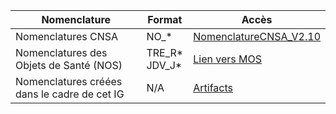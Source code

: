 
| Nomenclature                                    | Format            | Accès                                             |
|------------------------------------------------|-------------------|--------------------------------------------------|
| Nomenclatures CNSA                             | NO_*              | [NomenclatureCNSA_V2.10](NomenclatureCNSA_v2.11.xlsm)                     |
| Nomenclatures des Objets de Santé (NOS)        | TRE_R* <br> JDV_J*   | [Lien vers MOS](https://mos.esante.gouv.fr/NOS/) |
| Nomenclatures créées dans le cadre de cet IG   | N/A               | [Artifacts](artifacts.html#terminology-value-sets) |
